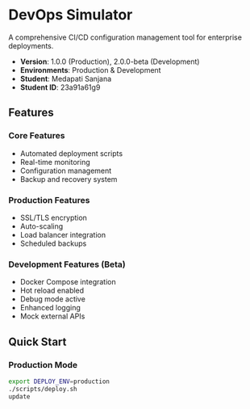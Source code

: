 # DevOps Simulator

A comprehensive CI/CD configuration management tool for enterprise deployments.

<!-- ## Project Status -->
- **Version**: 1.0.0 (Production), 2.0.0-beta (Development)
- **Environments**: Production & Development
- **Student**: Medapati Sanjana
- **Student ID**: 23a91a61g9

## Features

### Core Features
- Automated deployment scripts
- Real-time monitoring
- Configuration management
- Backup and recovery system

### Production Features
- SSL/TLS encryption
- Auto-scaling
- Load balancer integration
- Scheduled backups

### Development Features (Beta)
- Docker Compose integration
- Hot reload enabled
- Debug mode active
- Enhanced logging
- Mock external APIs

## Quick Start

### Production Mode
```bash
export DEPLOY_ENV=production
./scripts/deploy.sh
update
